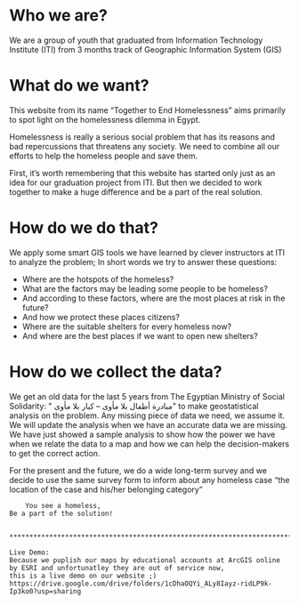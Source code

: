 # Who we are?

 We are a group of youth that graduated from Information Technology Institute (ITI) from 3 months track of Geographic Information System (GIS)


# What do we want?

 This website from its name “Together to End Homelessness” aims primarily to spot light on the homelessness dilemma in Egypt.

Homelessness is really a serious social problem that has its reasons and bad repercussions that threatens any society. We need to combine all our efforts to help the homeless people and save them.

First, it’s worth remembering that this website has started only just as an idea for our graduation project from ITI. But then we decided to work together to make a huge difference and be a part of the real solution.

 
# How do we do that?

We apply some smart GIS tools we have learned by clever instructors at ITI to analyze the problem;
In short words we try to answer these questions:

- Where are the hotspots of the homeless?
- What are the factors may be leading some people to be homeless?
- And according to these factors, where are the most places at risk in the future?
- And how we protect these places citizens?
- Where are the suitable shelters for every homeless now?
- And where are the best places if we want to open new shelters?
 

# How do we collect the data?

 We get an old data for the last 5 years from The Egyptian Ministry of Social Solidarity:  " مبادرة أطفال بلا مأوى – كبار بلا مأوى" to make geostatistical analysis on the problem. Any missing piece of data we need, we assume it. We will update the analysis when we have an accurate data we are missing. We have just showed a sample analysis to show how the power we have when we relate the data to a map and how we can help the decision-makers to get the correct action.

For the present and the future, we do a wide long-term survey and we decide to use the same survey form to inform about any homeless case “the location of the case and his/her belonging category”

 

        You see a homeless,
    Be a part of the solution!
    
    
    *****************************************************************************************
    
    Live Demo:
    Because we puplish our maps by educational accounts at ArcGIS online by ESRI and unfortunatley they are out of service now, 
    this is a live demo on our website ;)
    https://drive.google.com/drive/folders/1cDhaOQYi_ALy8Iayz-ridLP9k-Ip3ko0?usp=sharing
